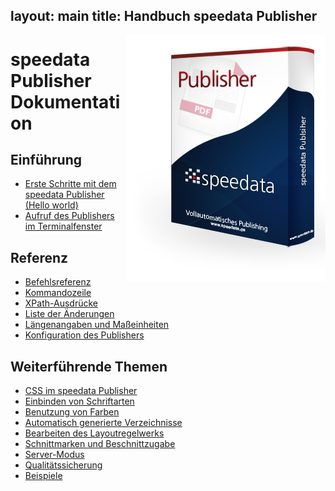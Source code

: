 layout: main
title: Handbuch speedata Publisher
---
<p><img src="assets/images/publisher.png" style="float:right;" alt="speedata Publisher"/></p>

speedata Publisher Dokumentation
================================

Einführung
----------


* [Erste Schritte mit dem speedata Publisher (Hello world)](description-de/firststeps.html)
* [Aufruf des Publishers im Terminalfenster](description-de/publisherusage.html)


Referenz
--------

 * [Befehlsreferenz](commands-de/layout.html)
 * [Kommandozeile](description-de/commandline.html)
 * [XPath-Ausdrücke](description-de/xpath.html)
 * [Liste der Änderungen](description-de/changelog.html)
 * [Längenangaben und Maßeinheiten](description-de/lengths.html)
 * [Konfiguration des Publishers](description-de/configuration.html)

Weiterführende Themen
---------------------

 * [CSS im speedata Publisher](description-de/css.html)
 * [Einbinden von Schriftarten](description-de/fonts.html)
 * [Benutzung von Farben](description-de/colors.html)
 * [Automatisch generierte Verzeichnisse](description-de/directories.html)
 * [Bearbeiten des Layoutregelwerks](description-de/xmlediting.html)
 * [Schnittmarken und Beschnittzugabe](description-de/cutmarks.html)
 * [Server-Modus](description-de/servermode.html)
 * [Qualitätssicherung](description-de/qualityassurance.html)
 * [Beispiele](examples-de/index.html)
